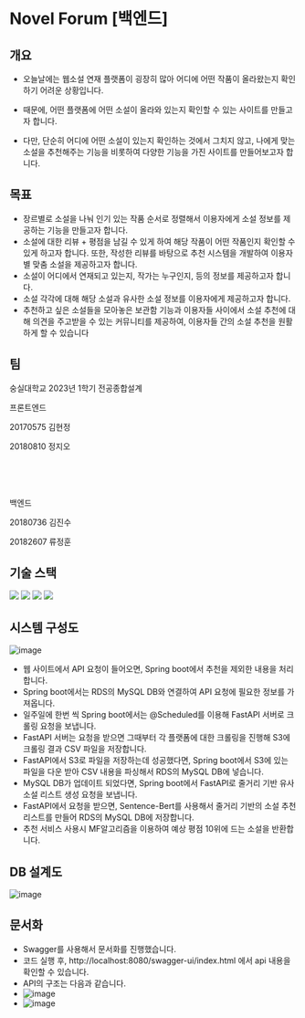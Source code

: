 # Novel Forum [백엔드]

개요
---
- 오늘날에는 웹소설 연재 플랫폼이 굉장히 많아 어디에 어떤 작품이 올라왔는지 확인하기 어려운 상황입니다.

- 때문에, 어떤 플랫폼에 어떤 소설이 올라와 있는지 확인할 수 있는 사이트를 만들고자 합니다.

- 다만, 단순히 어디에 어떤 소설이 있는지 확인하는 것에서 그치지 않고, 나에게 맞는 소설을 추천해주는 기능을 비롯하여 다양한 기능을 가진 사이트를 만들어보고자 합니다.


목표
---
-	장르별로 소설을 나눠 인기 있는 작품 순서로 정렬해서 이용자에게 소설 정보를 제공하는 기능을 만들고자 합니다.
-	소설에 대한 리뷰 + 평점을 남길 수 있게 하여 해당 작품이 어떤 작품인지 확인할 수 있게 하고자 합니다. 또한, 작성한 리뷰를 바탕으로 추천 시스템을 개발하여 이용자별 맞춤 소설을 제공하고자 합니다.
-	소설이 어디에서 연재되고 있는지, 작가는 누구인지, 등의 정보를 제공하고자 합니다.
-	소설 각각에 대해 해당 소설과 유사한 소설 정보를 이용자에게 제공하고자 합니다.
-	추천하고 싶은 소설들을 모아놓은 보관함 기능과 이용자들 사이에서 소설 추천에 대해 의견을 주고받을 수 있는 커뮤니티를 제공하여, 이용자들 간의 소설 추천을 원활하게 할 수 있습니다


팀
---
숭실대학교 2023년 1학기 전공종합설계

프론트엔드

20170575 김현정

20180810 정지오

<br>
<br>
<br>

백엔드

20180736 김진수

20182607 류정훈


기술 스택
---
<img src="https://img.shields.io/badge/java-007396?style=for-the-badge&logo=java&logoColor=white">

<img src="https://img.shields.io/badge/springboot-6DB33F?style=for-the-badge&logo=springboot&logoColor=white">

<img src="https://img.shields.io/badge/swagger-85EA2D?style=for-the-badge&logo=swagger&logoColor=white">

<img src="https://img.shields.io/badge/git-F05032?style=for-the-badge&logo=git&logoColor=white">


시스템 구성도
---
![image](https://github.com/HeoManBo/SSUNOVEL/assets/88032932/8954e397-47b1-4535-b1f1-23e4791a2bc9)

-	웹 사이트에서 API 요청이 들어오면, Spring boot에서 추천을 제외한 내용을 처리합니다.
-	Spring boot에서는 RDS의 MySQL DB와 연결하여 API 요청에 필요한 정보를 가져옵니다.
-	일주일에 한번 씩 Spring boot에서는 @Scheduled를 이용해 FastAPI 서버로 크롤링 요청을 보냅니다.
-	FastAPI 서버는 요청을 받으면 그때부터 각 플랫폼에 대한 크롤링을 진행해 S3에 크롤링 결과 CSV 파일을 저장합니다.
-	FastAPI에서 S3로 파일을 저장하는데 성공했다면, Spring boot에서 S3에 있는 파일을 다운 받아 CSV 내용을 파싱해서 RDS의 MySQL DB에 넣습니다.
-	MySQL DB가 업데이트 되었다면, Spring boot에서 FastAPI로 줄거리 기반 유사 소설 리스트 생성 요청을 보냅니다.
-	FastAPI에서 요청을 받으면, Sentence-Bert를 사용해서 줄거리 기반의 소설 추천 리스트를 만들어 RDS의 MySQL DB에 저장합니다.
-	추천 서비스 사용시 MF알고리즘을 이용하여 예상 평점 10위에 드는 소설을 반환합니다. 



DB 설계도
---
![image](https://github.com/HeoManBo/SSUNOVEL/assets/88032932/cfbe6954-c4c6-43ab-befd-b8777c4fa819)


문서화
---
- Swagger를 사용해서 문서화를 진행했습니다.
- 코드 실행 후, http://localhost:8080/swagger-ui/index.html 에서 api 내용을 확인할 수 있습니다.
- API의 구조는 다음과 같습니다.
- ![image](https://github.com/HeoManBo/SSUNOVEL/assets/88032932/b10c1af8-47f0-45d6-8735-db6fe837cfeb)
- ![image](https://github.com/HeoManBo/SSUNOVEL/assets/88032932/03988a55-f0bb-4946-aeb4-efde6cb44989)

